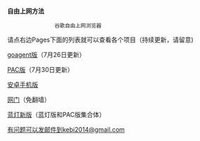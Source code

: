 **********************自由上网方法**********************
                  
                   谷歌自由上网浏览器

请点右边Pages下面的列表就可以查看各个项目（持续更新，请留意)

[goagent版](https://github.com/Alvin9999/new-pac/wiki/goagent%E7%89%88)（7月26日更新）

[PAC版](https://github.com/Alvin9999/new-pac/wiki/PAC%E7%89%88)（7月30日更新）

[安卓手机版](https://github.com/Alvin9999/new-pac/wiki/%E5%AE%89%E5%8D%93%E6%89%8B%E6%9C%BA%E7%89%88)

[网门](https://github.com/Alvin9999/new-pac/wiki/%E7%BD%91%E9%97%A8%EF%BC%88%E5%85%8D%E7%BF%BB%E5%A2%99%EF%BC%89)（免翻墙）

[蓝灯新版](https://github.com/Alvin9999/new-pac/wiki/%E8%93%9D%E7%81%AF%E6%96%B0%E7%89%88)（蓝灯版和PAC版集合体）








有问题可以发邮件到kebi2014@gmail.com